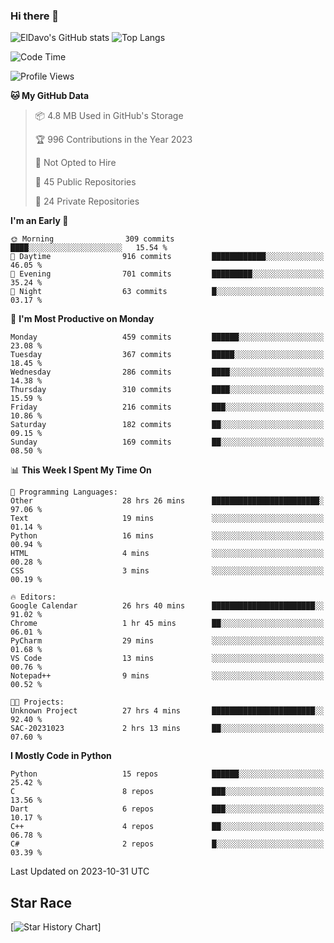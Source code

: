 ### Hi there 👋
![ElDavo's GitHub stats](https://github-readme-stats.vercel.app/api?username=ElDavoo&show_icons=true&theme=chartreuse-dark)
![Top Langs](https://github-readme-stats.vercel.app/api/top-langs/?username=ElDavoo&theme=chartreuse-dark&layout=compact)

<!--START_SECTION:waka-->
![Code Time](http://img.shields.io/badge/Code%20Time-515%20hrs%2039%20mins-blue)

![Profile Views](http://img.shields.io/badge/Profile%20Views-0-blue)

**🐱 My GitHub Data** 

> 📦 4.8 MB Used in GitHub's Storage 
 > 
> 🏆 996 Contributions in the Year 2023
 > 
> 🚫 Not Opted to Hire
 > 
> 📜 45 Public Repositories 
 > 
> 🔑 24 Private Repositories 
 > 
**I'm an Early 🐤** 

```text
🌞 Morning                309 commits         ████░░░░░░░░░░░░░░░░░░░░░   15.54 % 
🌆 Daytime                916 commits         ████████████░░░░░░░░░░░░░   46.05 % 
🌃 Evening                701 commits         █████████░░░░░░░░░░░░░░░░   35.24 % 
🌙 Night                  63 commits          █░░░░░░░░░░░░░░░░░░░░░░░░   03.17 % 
```
📅 **I'm Most Productive on Monday** 

```text
Monday                   459 commits         ██████░░░░░░░░░░░░░░░░░░░   23.08 % 
Tuesday                  367 commits         █████░░░░░░░░░░░░░░░░░░░░   18.45 % 
Wednesday                286 commits         ████░░░░░░░░░░░░░░░░░░░░░   14.38 % 
Thursday                 310 commits         ████░░░░░░░░░░░░░░░░░░░░░   15.59 % 
Friday                   216 commits         ███░░░░░░░░░░░░░░░░░░░░░░   10.86 % 
Saturday                 182 commits         ██░░░░░░░░░░░░░░░░░░░░░░░   09.15 % 
Sunday                   169 commits         ██░░░░░░░░░░░░░░░░░░░░░░░   08.50 % 
```


📊 **This Week I Spent My Time On** 

```text
💬 Programming Languages: 
Other                    28 hrs 26 mins      ████████████████████████░   97.06 % 
Text                     19 mins             ░░░░░░░░░░░░░░░░░░░░░░░░░   01.14 % 
Python                   16 mins             ░░░░░░░░░░░░░░░░░░░░░░░░░   00.94 % 
HTML                     4 mins              ░░░░░░░░░░░░░░░░░░░░░░░░░   00.28 % 
CSS                      3 mins              ░░░░░░░░░░░░░░░░░░░░░░░░░   00.19 % 

🔥 Editors: 
Google Calendar          26 hrs 40 mins      ███████████████████████░░   91.02 % 
Chrome                   1 hr 45 mins        ██░░░░░░░░░░░░░░░░░░░░░░░   06.01 % 
PyCharm                  29 mins             ░░░░░░░░░░░░░░░░░░░░░░░░░   01.68 % 
VS Code                  13 mins             ░░░░░░░░░░░░░░░░░░░░░░░░░   00.76 % 
Notepad++                9 mins              ░░░░░░░░░░░░░░░░░░░░░░░░░   00.52 % 

🐱‍💻 Projects: 
Unknown Project          27 hrs 4 mins       ███████████████████████░░   92.40 % 
SAC-20231023             2 hrs 13 mins       ██░░░░░░░░░░░░░░░░░░░░░░░   07.60 % 
```

**I Mostly Code in Python** 

```text
Python                   15 repos            ██████░░░░░░░░░░░░░░░░░░░   25.42 % 
C                        8 repos             ███░░░░░░░░░░░░░░░░░░░░░░   13.56 % 
Dart                     6 repos             ███░░░░░░░░░░░░░░░░░░░░░░   10.17 % 
C++                      4 repos             ██░░░░░░░░░░░░░░░░░░░░░░░   06.78 % 
C#                       2 repos             █░░░░░░░░░░░░░░░░░░░░░░░░   03.39 % 
```




 Last Updated on 2023-10-31 UTC
<!--END_SECTION:waka-->

## Star Race

[![Star History Chart](https://api.star-history.com/svg?repos=ElDavoo/WhatsApp-Crypt14-Crypt15-Decrypter,ElDavoo/TuringOS,EliteAndroidApps/WhatsApp-Crypt12-Decrypter,KnugiHK/Whatsapp-Chat-Exporter&type=Date)]
